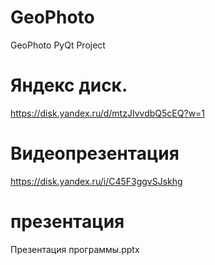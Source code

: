 # GeoPhoto
GeoPhoto PyQt Project

# Яндекс диск. 
https://disk.yandex.ru/d/mtzJIvvdbQ5cEQ?w=1

# Видеопрезентация
https://disk.yandex.ru/i/C45F3ggvSJskhg

# презентация
Презентация программы.pptx
